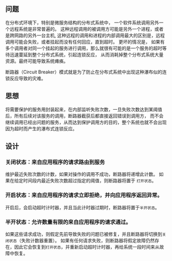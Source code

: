 ## 问题

在分布式环境下，特别是微服务结构的分布式系统中， 一个软件系统调用另外一个远程系统是非常普遍的。 这种远程调用的被调用方可能是另外一个进程，或者是跨网路的另外一台主机, 这种远程的调用和进程的内部调用最大的区别是，远程调用可能会失败，或者挂起而没有任何回应，直到超时。 更坏的情况是， 如果有多个调用者对同一个挂起的服务进行调用，那么就很有可能的是一个服务的超时等待迅速蔓延到整个分布式系统，引起连锁反应， 从而消耗掉整个分布式系统大量资源。最终可能导致系统瘫痪。

断路器（Circuit Breaker）模式就是为了防止在分布式系统中出现这种瀑布似的连锁反应导致的灾难。

## 思想

将需要保护的服务用封装起来，在内部监听失败次数，一旦失败次数达到某阈值后，所有后续对该服务的调用，断路器截获后都直接返回错误到调用方， 而不会继续调用已经出问题的服务，从而达到保护调用方的目的，整个系统也就不会出现因为超时而产生的瀑布式连锁反应。

## 设计

### 关闭状态：来自应用程序的请求路由到服务

维护最近失败次数的计数，如果对操作的调用不成功，断路器将递增此计数。 如果在给定时间段内最近失败次数超过指定的阈值，则断路器将置于 `打开状态`。

### 开启状态：来自应用程序的请求立即拒绝，并向应用程序返回异常。

开启后，会启动超时计时器，并且当此计时器过期时，断路器将置于`半开状态`。

### 半开状态：允许数量有限的来自应用程序的请求通过。

如果这些请求成功，则假定先前导致失败的问题已被修复，并且断路器将切换到`关闭状态`（失败计数器重置）。 如果有任何请求失败，则断路器将假定故障仍然存在，因此它会恢复到`打开状态`，并重新启动超时计时器，再给系统一段时间来从故障中恢复。